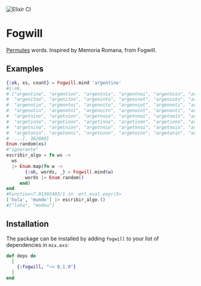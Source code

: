 ![Elixir CI](https://github.com/pablonahuelgomez/fogwill/workflows/Fogwill%20CI/badge.svg?branch=master)


# Fogwill

[Permutes](https://en.wikipedia.org/wiki/Permutation) words. Inspired by Memoria Romana, from Fogwill.

## Examples

```elixir
{:ok, xs, count} = Fogwill.mind 'argentino'
#{:ok,
# ["argentino", "argention", "argentnio", "argentnoi", "argentoin", "argentoni",
#  "argenitno", "argeniton", "argeninto", "argeninot", "argeniotn", "argeniont",
#  "argenntio", "argenntoi", "argennito", "argenniot", "argennoti", "argennoit",
#  "argenotin", "argenotni", "argenoitn", "argenoint", "argenonti", "argenonit",
#  "argetnino", "argetnion", "argetnnio", "argetnnoi", "argetnoin", "argetnoni",
#  "argetinno", "argetinon", "argetinno", "argetinon", "argetionn", "argetionn",
#  "argetnino", "argetnion", "argetnnio", "argetnnoi", "argetnoin", "argetnoni",
#  "argetonin", "argetonni", "argetoinn", "argetoinn", "argetonin", "argetonni",
#  ...], 362880}
Enum.random(xs)
#"ignorante"
escribir_algo = fn ws ->
  ws
  |> Enum.map(fn w ->
       {:ok, words, _} = Fogwill.mind(w)
       words |> Enum.random()
     end)
end
#Function<7.91303403/1 in :erl_eval.expr/5>
['hola', 'mundo'] |> escribir_algo.()
#["loha", "mndou"]
```


## Installation

The package can be installed by adding `fogwill` to your list of dependencies in `mix.exs`:

```elixir
def deps do
  [
    {:fogwill, "~> 0.1.0"}
  ]
end
```
